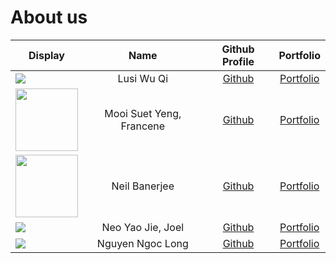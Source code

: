 # About us

Display | Name | Github Profile | Portfolio
--------|:----:|:--------------:|:---------:
![](https://commons.wikimedia.org/wiki/File:Red_Panda_(28072942347).jpg) | Lusi Wu Qi | [Github](https://github.com/lusi711) | [Portfolio](docs/team/lusi.md)
<img src= "https://raw.githubusercontent.com/chuckiex3/tp/MooiSuetYengFrancene-AboutUs.md/docs/images/raccoon-holding-cat-56a9a1535f9b58b7d0fd836e.jpg" width=100> | Mooi Suet Yeng, Francene | [Github](https://github.com/chuckiex3) | [Portfolio](docs/team/francene.md)
<img src="https://raw.githubusercontent.com/NeilBaner/tp/neilbaner-AboutUs/docs/images/neil_coverimage.jpg" width=100> | Neil Banerjee | [Github](https://github.com/neilbaner) | [Portfolio](docs/team/neilbaner.md)
<img src="https://imgur.com/AruRSrV"> | Neo Yao Jie, Joel | [Github](https://github.com/yaowzers) | [Portfolio](docs/team/johndoe.md)
![](https://thumbs.dreamstime.com/b/cat-looking-computer-screen-curious-young-blue-tabby-maine-coon-standing-chair-front-table-notebook-190121850.jpg) | Nguyen Ngoc Long | [Github](https://github.com/longngng) | [Portfolio](docs/team/longnguyen.md)
